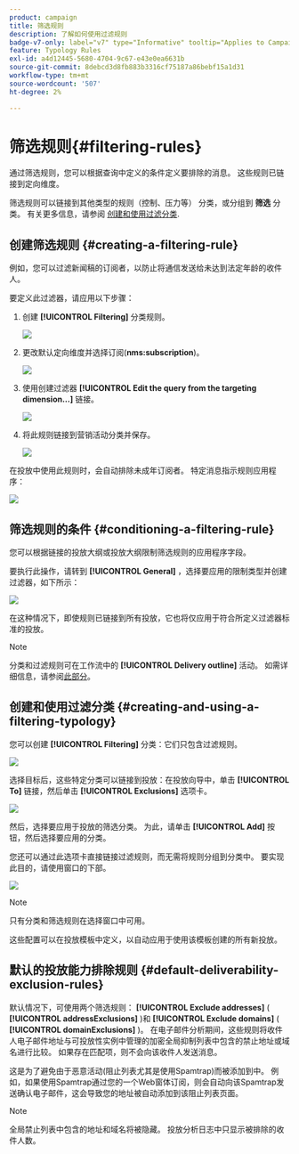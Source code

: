 ```yaml
---
product: campaign
title: 筛选规则
description: 了解如何使用过滤规则
badge-v7-only: label="v7" type="Informative" tooltip="Applies to Campaign Classic v7 only"
feature: Typology Rules
exl-id: a4d12445-5680-4704-9c67-e43e0ea6631b
source-git-commit: 8debcd3d8fb883b3316cf75187a86bebf15a1d31
workflow-type: tm+mt
source-wordcount: '507'
ht-degree: 2%

---
```


# 筛选规则{#filtering-rules}

通过筛选规则，您可以根据查询中定义的条件定义要排除的消息。 这些规则已链接到定向维度。

筛选规则可以链接到其他类型的规则（控制、压力等） 分类，或分组到 **筛选** 分类。 有关更多信息，请参阅 [创建和使用过滤分类](#creating-and-using-a-filtering-typology).

## 创建筛选规则 {#creating-a-filtering-rule}

例如，您可以过滤新闻稿的订阅者，以防止将通信发送给未达到法定年龄的收件人。

要定义此过滤器，请应用以下步骤：

1. 创建 **[!UICONTROL Filtering]** 分类规则。

   ![](assets/campaign_opt_create_filter_01.png)

1. 更改默认定向维度并选择订阅(**nms:subscription**)。

   ![](assets/campaign_opt_create_filter_02.png)

1. 使用创建过滤器 **[!UICONTROL Edit the query from the targeting dimension...]** 链接。

   ![](assets/campaign_opt_create_filter_03.png)

1. 将此规则链接到营销活动分类并保存。

   ![](assets/campaign_opt_create_filter_04.png)

在投放中使用此规则时，会自动排除未成年订阅者。 特定消息指示规则应用程序：

![](assets/campaign_opt_create_filter_05.png)

## 筛选规则的条件 {#conditioning-a-filtering-rule}

您可以根据链接的投放大纲或投放大纲限制筛选规则的应用程序字段。

要执行此操作，请转到 **[!UICONTROL General]** ，选择要应用的限制类型并创建过滤器，如下所示：

![](assets/campaign_opt_create_filter_06.png)

在这种情况下，即使规则已链接到所有投放，它也将仅应用于符合所定义过滤器标准的投放。

>[!NOTE]
>
>分类和过滤规则可在工作流中的 **[!UICONTROL Delivery outline]** 活动。 如需详细信息，请参阅[此部分](../../workflow/using/delivery-outline.md)。

## 创建和使用过滤分类 {#creating-and-using-a-filtering-typology}

您可以创建 **[!UICONTROL Filtering]** 分类：它们只包含过滤规则。

![](assets/campaign_opt_create_typo_filtering.png)

选择目标后，这些特定分类可以链接到投放：在投放向导中，单击 **[!UICONTROL To]** 链接，然后单击 **[!UICONTROL Exclusions]** 选项卡。

![](assets/campaign_opt_apply_typo_filtering.png)

然后，选择要应用于投放的筛选分类。 为此，请单击 **[!UICONTROL Add]** 按钮，然后选择要应用的分类。

您还可以通过此选项卡直接链接过滤规则，而无需将规则分组到分类中。 要实现此目的，请使用窗口的下部。

![](assets/campaign_opt_select_typo_filtering.png)

>[!NOTE]
>
>只有分类和筛选规则在选择窗口中可用。
>
>这些配置可以在投放模板中定义，以自动应用于使用该模板创建的所有新投放。

## 默认的投放能力排除规则 {#default-deliverability-exclusion-rules}

默认情况下，可使用两个筛选规则： **[!UICONTROL Exclude addresses]** ( **[!UICONTROL addressExclusions]** )和 **[!UICONTROL Exclude domains]** ( **[!UICONTROL domainExclusions]** )。 在电子邮件分析期间，这些规则将收件人电子邮件地址与可投放性实例中管理的加密全局抑制列表中包含的禁止地址或域名进行比较。 如果存在匹配项，则不会向该收件人发送消息。

这是为了避免由于恶意活动(阻止列表尤其是使用Spamtrap)而被添加到中。 例如，如果使用Spamtrap通过您的一个Web窗体订阅，则会自动向该Spamtrap发送确认电子邮件，这会导致您的地址被自动添加到该阻止列表页面。

>[!NOTE]
>
>全局禁止列表中包含的地址和域名将被隐藏。 投放分析日志中只显示被排除的收件人数。
